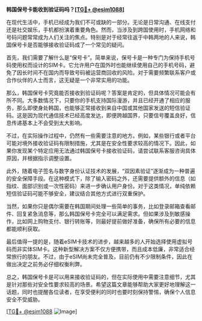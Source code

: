 **韩国保号卡能收到验证码吗？[[TG💪+ @esim1088](https://t.me/s/esim1088)]**

在现代生活中，手机已经成为我们不可或缺的一部分。无论是日常沟通、在线支付还是社交娱乐，手机都扮演着重要角色。然而，当涉及到跨国使用时，手机网络和号码问题常常成为人们关注的焦点。特别是对于经常往返于中韩两地的人来说，韩国保号卡是否能够接收验证码成了一个常见的疑问。

首先，我们需要了解什么是“保号卡”。简单来说，保号卡是一种专门为保持手机号码使用权而设计的SIM卡。它允许用户在国外时也能继续使用自己的手机号码，避免了因长时间不在国内而导致号码被运营商回收的风险。对于需要频繁联系客户或合作伙伴的人士而言，这无疑是一个非常实用的功能。

那么，韩国保号卡究竟能否接收到验证码呢？答案是肯定的，但具体情况可能会有所不同。大多数情况下，只要你的手机支持国际漫游，并且已经开通了相应的服务，那么即使身处韩国，也能够正常接收到来自中国或其他国家发送的短信验证码。这是因为现代通信技术已经高度发达，即便跨越国界，只要信号覆盖良好，信息传递基本上不会受到太大影响。

不过，在实际操作过程中，仍然有一些需要注意的地方。例如，某些银行或者平台可能对境外接收验证码有限制措施，尤其是在安全性要求较高的情况下。因此，如果你发现某个特定应用无法通过韩国保号卡接收验证码，请尝试联系客服咨询具体原因，并根据指示调整设置。

此外，随着电子签名与数字身份认证技术的发展，“双因素验证”逐渐成为一种普遍的安全保障手段。在这种模式下，除了输入密码之外，还需要提供额外的信息（如指纹、面部识别或一次性密码）来进一步确认用户身份。对于这类情况，单纯依赖短信验证码可能不够安全，建议结合其他方式进行双重保护。

当然，如果你只是偶尔需要在韩国期间处理一些简单的事务，比如登录邮箱查看邮件、回复紧急消息等，那么韩国保号卡完全可以满足需求。但如果涉及到敏感操作，比如网上购物支付、银行转账等，则最好提前做好准备，确保所有必要的信息都能顺利获取。

最后值得一提的是，随着eSIM卡技术的进步，越来越多的人开始选择使用虚拟号码而非实体SIM卡。这种新型解决方案不仅方便携带，而且成本低廉，非常适合经常旅行的朋友。不过，由于eSIM尚未完全普及，目前仍有不少限制条件，因此在做出决定之前务必仔细权衡利弊。

总之，韩国保号卡是可以用来接收验证码的，但在实际使用中需要注意细节，尤其是针对那些对安全性要求较高的场景。希望这篇文章能够帮助大家更好地理解这一话题，同时也提醒各位读者，在享受便利的同时也要时刻保持警惕，确保个人信息安全不受威胁。

[[TG💪+ @esim1088](https://t.me/s/esim1088) ![Image](https://i.postimg.cc/4NQfJmqS/Snipaste-2025-05-13-00-14-12.png)]